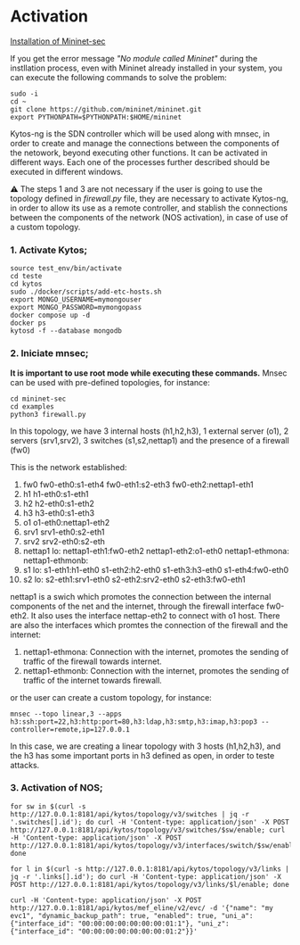 # Activation

[Installation of Mininet-sec](https://github.com/mininet-sec/mininet-sec?tab=readme-ov-file#mininet-sec)

If you get the error message *"No module called Mininet"* during the instllation process, even with Mininet already installed in your system, you can execute the following commands to solve the problem:

```
sudo -i
cd ~
git clone https://github.com/mininet/mininet.git
export PYTHONPATH=$PYTHONPATH:$HOME/mininet
```

Kytos-ng is the SDN controller which will be used along with mnsec, in order to create and manage the connections between the components of the netowork, beyond executing other functions. It can be activated in different ways. Each one of the processes further described should be executed in different windows.

⚠️ The steps 1 and 3 are not necessary if the user is going to use the topology defined in *firewall.py* file, they are necessary to activate Kytos-ng, in order to allow its use as a remote controller, and stablish the connections between the components of the network (NOS activation), in case of use of a custom topology.

### 1. Activate Kytos;

```
source test_env/bin/activate
cd teste
cd kytos
sudo ./docker/scripts/add-etc-hosts.sh 
export MONGO_USERNAME=mymongouser
export MONGO_PASSWORD=mymongopass
docker compose up -d
docker ps 
kytosd -f --database mongodb
```

### 2. Iniciate mnsec;

**It is important to use root mode while executing these commands.** Mnsec can be used with pre-defined topologies, for instance:

```
cd mininet-sec
cd examples
python3 firewall.py
```

In this topology, we have 3 internal hosts (h1,h2,h3), 1 external server (o1), 2 servers (srv1,srv2), 3 switches (s1,s2,nettap1) and the presence of a firewall (fw0)

This is the network established:

1. fw0 fw0-eth0:s1-eth4 fw0-eth1:s2-eth3 fw0-eth2:nettap1-eth1
2. h1 h1-eth0:s1-eth1
3. h2 h2-eth0:s1-eth2
4. h3 h3-eth0:s1-eth3
5. o1 o1-eth0:nettap1-eth2
6. srv1 srv1-eth0:s2-eth1
7. srv2 srv2-eth0:s2-eth
8. nettap1 lo:  nettap1-eth1:fw0-eth2 nettap1-eth2:o1-eth0 nettap1-ethmona:  nettap1-ethmonb:
9. s1 lo:  s1-eth1:h1-eth0 s1-eth2:h2-eth0 s1-eth3:h3-eth0 s1-eth4:fw0-eth0
10. s2 lo:  s2-eth1:srv1-eth0 s2-eth2:srv2-eth0 s2-eth3:fw0-eth1

nettap1 is a swich which promotes the connection between the internal components of the net and the internet, through the firewall interface fw0-eth2. It also uses the interface nettap-eth2 to connect with o1 host. There are also the interfaces which promtes the connection of the firewall and the internet:

1. nettap1-ethmona: Connection with the internet, promotes the sending of traffic of the firewall towards internet.
2. nettap1-ethmonb: Connection with the internet, promotes the sending of traffic of the internet towards firewall.


or the user can create a custom topology, for instance:

```
mnsec --topo linear,3 --apps h3:ssh:port=22,h3:http:port=80,h3:ldap,h3:smtp,h3:imap,h3:pop3 --controller=remote,ip=127.0.0.1
```

In this case, we are creating a linear topology with 3 hosts (h1,h2,h3), and the h3 has some important ports in h3 defined as open, in order to teste attacks.

### 3. Activation of NOS;

```
for sw in $(curl -s http://127.0.0.1:8181/api/kytos/topology/v3/switches | jq -r '.switches[].id'); do curl -H 'Content-type: application/json' -X POST http://127.0.0.1:8181/api/kytos/topology/v3/switches/$sw/enable; curl -H 'Content-type: application/json' -X POST http://127.0.0.1:8181/api/kytos/topology/v3/interfaces/switch/$sw/enable; done

for l in $(curl -s http://127.0.0.1:8181/api/kytos/topology/v3/links | jq -r '.links[].id'); do curl -H 'Content-type: application/json' -X POST http://127.0.0.1:8181/api/kytos/topology/v3/links/$l/enable; done
```
```
curl -H 'Content-type: application/json' -X POST http://127.0.0.1:8181/api/kytos/mef_eline/v2/evc/ -d '{"name": "my evc1", "dynamic_backup_path": true, "enabled": true, "uni_a": {"interface_id": "00:00:00:00:00:00:00:01:1"}, "uni_z": {"interface_id": "00:00:00:00:00:00:00:01:2"}}'
```

